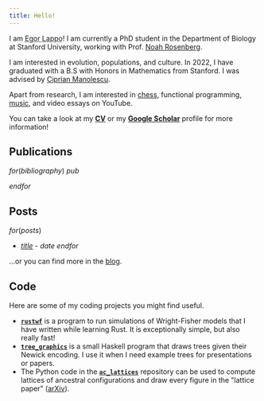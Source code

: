 ```yaml
---
title: Hello!
---
```


I am <abbr title="$pronunciation$">Egor Lappo</abbr>! I am currently a PhD student in the Department of Biology at Stanford University, working with Prof. [Noah Rosenberg](https:/rosenberglab.stanford.edu). 

I am interested in evolution, populations, and culture. In 2022, I have graduated with a B.S with Honors in Mathematics from Stanford. I was advised by [Ciprian Manolescu](https:/stanford.edu/~cm5). 

Apart from research, I am interested in [chess](https://www.chess.com/member/egorlappo), functional programming, [music](https://soundcloud.com/egor-lappo), and video essays on YouTube.

You can take a look at my **[CV](files/cv.pdf)** or my **[Google Scholar](https://scholar.google.com)** profile for more information!

## Publications 
$for(bibliography)$
$pub$

$endfor$

## Posts
$for(posts)$
* [$title$]($url$) - $date$
$endfor$

…or you can find more in the [blog](/blog.html).

## Code

Here are some of my coding projects you might find useful.

 - **[`rustwf`](https://github.com/EgorLappo/rustwf)** is a program to run simulations of Wright-Fisher models that I have written while learning Rust. It is exceptionally simple, but also really fast! 
 - **[`tree_graphics`](https://github.com/EgorLappo/tree_graphics)** is a small Haskell program that draws trees given their Newick encoding. I use it when I need example trees for presentations or papers. 
 - The Python code in the **[`ac_lattices`](https://github.com/EgorLappo/ac_lattices)** repository can be used to compute lattices of ancestral configurations and draw every figure in the "lattice paper" ([arXiv](https://doi.org/10.48550/arxiv.2111.10456)). 